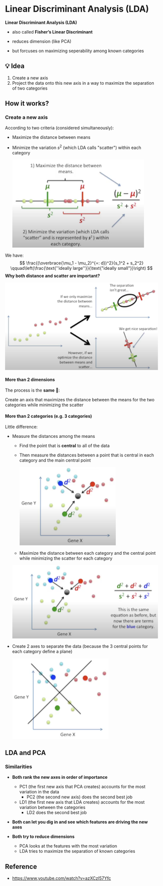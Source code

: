 # Linear Discriminant Analysis (LDA)

**Linear Discriminant Analysis (LDA)**

- also called **Fisher’s Linear Discriminant**

- reduces dimension (like PCA)
- but forcuses on maximizing seperability among known categories



## 💡 Idea

1. Create a new axis
2. Project the data onto this new axis in a way to maximize the separation of two categories



## How it works?

### Create a new axis

According to two criteria (considered simultaneously):

- Maximize the distance between means

- Minimize the variation $s^2$ (which LDA calls "scatter") within each category

  <img src="https://raw.githubusercontent.com/EckoTan0804/upic-repo/master/uPic/截屏2020-05-14%2015.11.22.png" alt="截屏2020-05-14 15.11.22" style="zoom:50%;" />

We have:
$$
\frac{(\overbrace{\mu_1 - \mu_2}^{=: d})^2}{s_1^2 + s_2^2} \qquad\left(\frac{\text{''ideally large''}}{\text{"ideally small"}}\right)
$$
**Why both distance and scatter are important?**

![截屏2020-05-14 15.17.59](https://raw.githubusercontent.com/EckoTan0804/upic-repo/master/uPic/截屏2020-05-14%2015.17.59.png)

#### More than 2 dimensions

The process is the **same** 👏:

Create an axis that maximizes the distance between the means for the two categories while minimizing the scatter

#### More than 2 categories (e.g. 3 categories)

Little difference:

- Measure the distances among the means

  - Find the point that is **central** to all of the data

  - Then measure the distances between a point that is central in each category and the main central point

    <img src="https://raw.githubusercontent.com/EckoTan0804/upic-repo/master/uPic/截屏2020-05-14%2015.26.35.png" alt="截屏2020-05-14 15.26.35" style="zoom:50%;" />

  - Maximize the distance between each category and the central point while minimizing the scatter for each category

  <img src="https://raw.githubusercontent.com/EckoTan0804/upic-repo/master/uPic/截屏2020-05-14%2015.28.40.png" alt="截屏2020-05-14 15.28.40" style="zoom:50%;" />

- Create 2 axes to separate the data (because the 3 central points for each category define a plane)

  <img src="https://raw.githubusercontent.com/EckoTan0804/upic-repo/master/uPic/截屏2020-05-14%2015.30.16.png" alt="截屏2020-05-14 15.30.16" style="zoom:50%;" />



## LDA and PCA

### Similarities

- **Both rank the new axes in order of importance**
  - PC1 (the first new axis that PCA creates) accounts for the most variation in the data
    - PC2 (the second new axis) does the second best job
  - LD1 (the first new axis that LDA creates) accounts for the most variation between the categories
    - LD2 does the second best job
- **Both can let you dig in and see which features are driving the new axes**

- **Both try to reduce dimensions**
  - PCA looks at the features with the most variation
  - LDA tries to maximize the separation of known categories



## Reference

- https://www.youtube.com/watch?v=azXCzI57Yfc